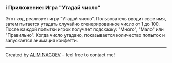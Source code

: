 ### ℹ️ Приложение: Игра "Угадай число"

Этот код реализует игру "Угадай число". Пользователь вводит свое имя, затем пытается угадать случайно сгенерированное число от 1 до 100. После каждой попытки игрок получает подсказку: "Много", "Мало" или "Правильно". Когда число угадано, показывается количество попыток и запускается анимация конфетти.

-----
Created by [ALIM NAGOEV](https://github.com/nagoev-id) - feel free to contact me!

